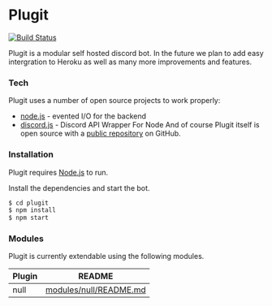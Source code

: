 # Plugit
[![Build Status](https://travis-ci.com/MarleyPlant/Plugit.svg?token=coQixfkXNuyuVgGAm5J4&branch=master)](https://travis-ci.com/MarleyPlant/Plugit)


Plugit is  a modular self hosted discord bot. In the future we plan to add easy intergration to Heroku as well as many more improvements and features.

### Tech

Plugit uses a number of open source projects to work properly:
* [node.js](https://nodejs.org/) - evented I/O for the backend
* [discord.js](https://discord.js.org/) - Discord API Wrapper For Node
And of course Plugit itself is open source with a [public repository](https://github.com/MarleyPlant/Plugit)
 on GitHub.

### Installation

Plugit requires [Node.js](https://nodejs.org/) to run.

Install the dependencies and start the bot.

```sh
$ cd plugit
$ npm install
$ npm start
```

### Modules

Plugit is currently extendable using the following modules.

| Plugin | README |
| ------ | ------ |
| null | [modules/null/README.md](https://example.com) |
